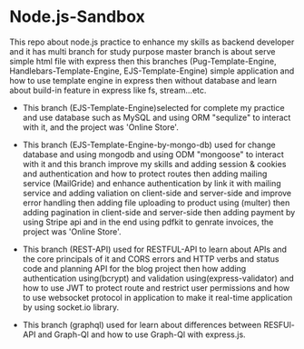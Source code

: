 # Node.js-Sandbox
This repo about node.js practice to enhance my skills as backend developer and it has multi branch for study purpose
master branch is about serve simple html file with express  then this branches (Pug-Template-Engine, Handlebars-Template-Engine, EJS-Template-Engine) simple application and how to use template engine in express then without database and learn about build-in feature in express like fs, stream...etc.

* This branch (EJS-Template-Engine)selected for complete my practice and use database such as MySQL and using ORM "sequlize" to interact with it, and the project was 'Online Store'. 

* This branch (EJS-Template-Engine-by-mongo-db) used for change database and using mongodb and using ODM "mongoose" to interact with it and this branch improve my skills and adding session & cookies and authentication and how to  protect routes then adding mailing service (MailGride) and enhance authentication by link it with mailing service and adding valiation on client-side and server-side
and improve error handling then adding file uploading to product using (multer) then adding pagination in client-side and server-side
then adding payment by using Stripe api and in the end using pdfkit to genrate invoices, the project was 'Online Store'. 

* This branch (REST-API) used for RESTFUL-API to learn about APIs and the core principals of it and CORS errors and HTTP verbs and status code and planning API for the blog project then how adding authentication using(bcrypt) and validation using(express-validator) and how to use JWT to protect route and restrict user permissions and how to use websocket protocol in application to make it real-time application  by using socket.io library.

* This branch (graphql) used for learn about differences between RESFUl-API and Graph-Ql and how to use Graph-Ql with express.js.
